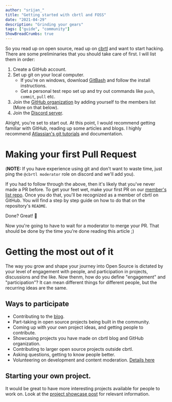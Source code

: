 ```yaml
---
author: "srijan_"
title: "Getting started with cbrtl and FOSS"
date: "2021-04-29"
description: "Grinding your gears"
tags: ["guide", "community"]
ShowBreadCrumbs: true 
---
```


So you read up on open source, read up on [cbrtl](https://cbrtl.github.io/posts/what-and-why/) and want to start hacking.
There are some preliminaries that you should take care of first. I will list them in order:

1. Create a GitHub account.
2. Set up git on your local computer.
    - If you're on windows, download [GitBash](https://git-scm.com/downloads) and follow the install instructions.
    - Get a personal test repo set up and try out commands like `push`, `commit`, `pull` etc.
3. Join the [GitHub organization](https://github.com/cbrtl) by adding yourself to the members list (More on that below).
4. Join the [Discord server](https://discord.gg/3qry3u569v).

Alright, you're set to start out.
At this point, I would recommend getting familiar with GitHub, reading up some articles and blogs.
I highly recommend [Atlassian's git tutorials](https://www.atlassian.com/git/tutorials) and documentation.

# Making your first Pull Request
(**NOTE:** If you have experience using git and don't want to waste time, just ping the `@cbrtl moderator` role on discord and we'll add you).

If you had to follow through the above, then it's likely that you've never made a PR before.
To get your feet wet, make your first PR on our [member's list repo](https://github.com/cbrtl/members-list).
Once you do that, you'll be recognized as a member of cbrtl on GitHub.
You will find a step by step guide on how to do that on the repository's `README`.

Done? Great! 🎉

Now you're going to have to wait for a moderator to merge your PR. 
That should be done by the time you're done reading this article ;)

# Getting the most out of it
The way you grow and shape your journey into Open Source is dictated by your level of engagement with people, and participation
in projects, discussions and the like. 
Now thenm, how do you define "engagement" and "participation"?
It can mean different things for different people, but the recurring ideas are the same.

## Ways to participate
- Contributing to the [blog](https://github.com/cbrtl/cbrtl-site).
- Part-taking in open source projects being built in the community.
- Coming up with your own project ideas, and getting people to contribute.
- Showcasing projects you have made on cbrtl blog and GitHub organization.
- Contributing to larger open source projects outside cbrtl.
- Asking questions, getting to know people better.
- Volunteering on development and content moderation. [Details here](http://cbrtl.github.io/posts/what-and-why/#volunteering-to-cbrtl)

## Starting your own project.
It would be great to have more interesting projects available for people to work on.
Look at the [project showcase post](http://cbrtl.github.io/posts/project-showcase/) for relevant information.